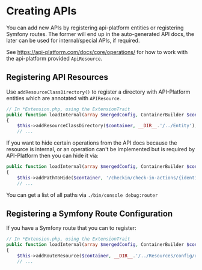 # Creating APIs

You can add new APIs by registering api-platform entities or registering Symfony
routes. The former will end up in the auto-generated API docs, the later can be
used for internal/special APIs, if required.

See https://api-platform.com/docs/core/operations/ for how to work with the
api-platform provided `ApiResource`.

## Registering API Resources

Use `addResourceClassDirectory()` to register a directory with API-Platform entities which are annotated with `APIResource`.

```php
// In *Extension.php, using the ExtensionTrait
public function loadInternal(array $mergedConfig, ContainerBuilder $container)
{
    $this->addResourceClassDirectory($container, __DIR__.'/../Entity');
    // ...
```

If you want to hide certain operations from the API docs because the resource is internal, or an operation can't be implemented but is required by API-Platform then you can hide it via:

```php
public function loadInternal(array $mergedConfig, ContainerBuilder $container)
{
    $this->addPathToHide($container, '/checkin/check-in-actions/{identifier}');
    // ...
```

You can get a list of all paths via `./bin/console debug:router`

## Registering a Symfony Route Configuration

If you have a Symfony route that you can to register:

```php
// In *Extension.php, using the ExtensionTrait
public function loadInternal(array $mergedConfig, ContainerBuilder $container)
{
    $this->addRouteResource($container, __DIR__.'/../Resources/config/routes.yaml', 'yaml');
    // ...
```
